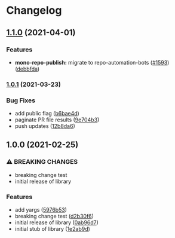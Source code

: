 # Changelog

## [1.1.0](https://www.github.com/googleapis/repo-automation-bots/compare/mono-repo-publish-v1.0.1...mono-repo-publish-v1.1.0) (2021-04-01)


### Features

* **mono-repo-publish:** migrate to repo-automation-bots ([#1593](https://www.github.com/googleapis/repo-automation-bots/issues/1593)) ([debbfda](https://www.github.com/googleapis/repo-automation-bots/commit/debbfda8d897800142fb178c5f2f11b3d7f395a3))

### [1.0.1](https://www.github.com/sofisl/mono-repo-publish/compare/v1.0.0...v1.0.1) (2021-03-23)


### Bug Fixes

* add public flag ([b6bae4d](https://www.github.com/sofisl/mono-repo-publish/commit/b6bae4d3ab29edd14a15675bedc5afb25c55ecdb))
* paginate PR file results ([9e704b3](https://www.github.com/sofisl/mono-repo-publish/commit/9e704b3a2c693bd274ca001ae31ed06220048d67))
* push updates ([12b8da6](https://www.github.com/sofisl/mono-repo-publish/commit/12b8da6ffcedbebd77c28534540129f6c5323a31))

## 1.0.0 (2021-02-25)


### ⚠ BREAKING CHANGES

* breaking change test
* initial release of library

### Features

* add yargs ([5976b53](https://www.github.com/sofisl/mono-repo-publish/commit/5976b53aedd61651f1d22a369523efe8c6183788))
* breaking change test ([d2b30f6](https://www.github.com/sofisl/mono-repo-publish/commit/d2b30f67c0ae329434f6018e48710b9f423af47a))
* initial release of library ([0ab96d7](https://www.github.com/sofisl/mono-repo-publish/commit/0ab96d7b7c627d57cb29edbf479292c8c9c55ef4))
* initial stub of library ([1e2ab9d](https://www.github.com/sofisl/mono-repo-publish/commit/1e2ab9d95a26467e7ebcc9b473b830884ddfd517))
